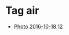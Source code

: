 <!--
title: Tag air
date: 2020-06-28T14:38:48.181Z
tags:
-->
# Tag air

 * [Photo 2016-10-18 12](151976604492.md)